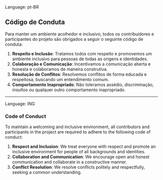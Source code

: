 Language: pt-BR
## Código de Conduta

Para manter um ambiente acolhedor e inclusivo, todos os contribuidores e participantes do projeto são obrigados a seguir o seguinte código de conduta:

1. **Respeito e Inclusão**: Tratamos todos com respeito e promovemos um ambiente inclusivo para pessoas de todas as origens e identidades.
2. **Colaboração e Comunicação**: Incentivamos a comunicação aberta e honesta e colaboramos de maneira construtiva.
3. **Resolução de Conflitos**: Resolvemos conflitos de forma educada e respeitosa, buscando um entendimento comum.
4. **Comportamento Inapropriado**: Não toleramos assédio, discriminação, insultos ou qualquer outro comportamento inapropriado.

________________________________________________________________________________________________________________________________________
Language: ING

### Code of Conduct

To maintain a welcoming and inclusive environment, all contributors and participants in the project are required to adhere to the following code of conduct:

1. **Respect and Inclusion**: We treat everyone with respect and promote an inclusive environment for people of all backgrounds and identities.
2. **Collaboration and Communication**: We encourage open and honest communication and collaborate in a constructive manner.
3. **Conflict Resolution**: We resolve conflicts politely and respectfully, seeking a common understanding.






